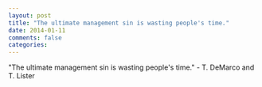 ```yaml
---
layout: post
title: "The ultimate management sin is wasting people's time."
date: 2014-01-11
comments: false
categories: 
---
```


<span class='quote'>"The ultimate management sin is wasting people's time."</span>
<span class='by'>- T. DeMarco and T. Lister</span>
